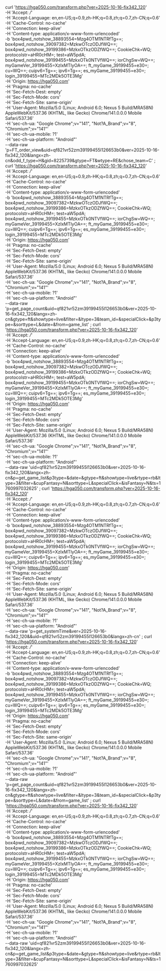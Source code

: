 curl 'https://hga050.com/transform.php?ver=2025-10-16-fix342_120' \
-H 'Accept: */*' \
-H 'Accept-Language: en,en-US;q=0.9,zh-HK;q=0.8,zh;q=0.7,zh-CN;q=0.6' \
-H 'Cache-Control: no-cache' \
-H 'Connection: keep-alive' \
-H 'Content-type: application/x-www-form-urlencoded' \
-b 'box4pwd_notshow_38893554=Mzg4OTM1NTRfTg==; box4pwd_notshow_39097382=MzkwOTczODJfWQ==; box4pwd_notshow_39199386=MzkxOTkzODZfWQ==; CookieChk=WQ; protocolstr=aHR0cHM=; test=aW5pdA; box4pwd_notshow_39199455=MzkxOTk0NTVfWQ==; iorChgSw=WQ==; myGameVer_39199455=XzIxMTIyOA==; ft_myGame_39199455=e30=; cu=WQ==; cuipv6=Tg==; ipv6=Tg==; es_myGame_39199455=e30=; login_39199455=MTc2MDk5OTE3Mg' \
-H 'Origin: https://hga050.com' \
-H 'Pragma: no-cache' \
-H 'Sec-Fetch-Dest: empty' \
-H 'Sec-Fetch-Mode: cors' \
-H 'Sec-Fetch-Site: same-origin' \
-H 'User-Agent: Mozilla/5.0 (Linux; Android 6.0; Nexus 5 Build/MRA58N) AppleWebKit/537.36 (KHTML, like Gecko) Chrome/141.0.0.0 Mobile Safari/537.36' \
-H 'sec-ch-ua: "Google Chrome";v="141", "Not?A_Brand";v="8", "Chromium";v="141"' \
-H 'sec-ch-ua-mobile: ?1' \
-H 'sec-ch-ua-platform: "Android"' \
--data-raw 'p=FT_order_view&uid=qf821vr52zm39199455l126653b0&ver=2025-10-16-fix342_120&langx=zh-cn&odd_f_type=H&gid=8225739&gtype=FT&wtype=RE&chose_team=C' ;
curl 'https://hga050.com/transform.php?ver=2025-10-16-fix342_120' \
-H 'Accept: */*' \
-H 'Accept-Language: en,en-US;q=0.9,zh-HK;q=0.8,zh;q=0.7,zh-CN;q=0.6' \
-H 'Cache-Control: no-cache' \
-H 'Connection: keep-alive' \
-H 'Content-type: application/x-www-form-urlencoded' \
-b 'box4pwd_notshow_38893554=Mzg4OTM1NTRfTg==; box4pwd_notshow_39097382=MzkwOTczODJfWQ==; box4pwd_notshow_39199386=MzkxOTkzODZfWQ==; CookieChk=WQ; protocolstr=aHR0cHM=; test=aW5pdA; box4pwd_notshow_39199455=MzkxOTk0NTVfWQ==; iorChgSw=WQ==; myGameVer_39199455=XzIxMTIyOA==; ft_myGame_39199455=e30=; cu=WQ==; cuipv6=Tg==; ipv6=Tg==; es_myGame_39199455=e30=; login_39199455=MTc2MDk5OTE3Mg' \
-H 'Origin: https://hga050.com' \
-H 'Pragma: no-cache' \
-H 'Sec-Fetch-Dest: empty' \
-H 'Sec-Fetch-Mode: cors' \
-H 'Sec-Fetch-Site: same-origin' \
-H 'User-Agent: Mozilla/5.0 (Linux; Android 6.0; Nexus 5 Build/MRA58N) AppleWebKit/537.36 (KHTML, like Gecko) Chrome/141.0.0.0 Mobile Safari/537.36' \
-H 'sec-ch-ua: "Google Chrome";v="141", "Not?A_Brand";v="8", "Chromium";v="141"' \
-H 'sec-ch-ua-mobile: ?1' \
-H 'sec-ch-ua-platform: "Android"' \
--data-raw 'p=get_page_count&uid=qf821vr52zm39199455l126653b0&ver=2025-10-16-fix342_120&langx=zh-cn&gtype=ft&showtype=live&filter=&ltype=3&team_id=&specialClick=&p3type=&sorttype=L&date=&from=game_list' ;
curl 'https://hga050.com/transform.php?ver=2025-10-16-fix342_120' \
-H 'Accept: */*' \
-H 'Accept-Language: en,en-US;q=0.9,zh-HK;q=0.8,zh;q=0.7,zh-CN;q=0.6' \
-H 'Cache-Control: no-cache' \
-H 'Connection: keep-alive' \
-H 'Content-type: application/x-www-form-urlencoded' \
-b 'box4pwd_notshow_38893554=Mzg4OTM1NTRfTg==; box4pwd_notshow_39097382=MzkwOTczODJfWQ==; box4pwd_notshow_39199386=MzkxOTkzODZfWQ==; CookieChk=WQ; protocolstr=aHR0cHM=; test=aW5pdA; box4pwd_notshow_39199455=MzkxOTk0NTVfWQ==; iorChgSw=WQ==; myGameVer_39199455=XzIxMTIyOA==; ft_myGame_39199455=e30=; cu=WQ==; cuipv6=Tg==; ipv6=Tg==; es_myGame_39199455=e30=; login_39199455=MTc2MDk5OTE3Mg' \
-H 'Origin: https://hga050.com' \
-H 'Pragma: no-cache' \
-H 'Sec-Fetch-Dest: empty' \
-H 'Sec-Fetch-Mode: cors' \
-H 'Sec-Fetch-Site: same-origin' \
-H 'User-Agent: Mozilla/5.0 (Linux; Android 6.0; Nexus 5 Build/MRA58N) AppleWebKit/537.36 (KHTML, like Gecko) Chrome/141.0.0.0 Mobile Safari/537.36' \
-H 'sec-ch-ua: "Google Chrome";v="141", "Not?A_Brand";v="8", "Chromium";v="141"' \
-H 'sec-ch-ua-mobile: ?1' \
-H 'sec-ch-ua-platform: "Android"' \
--data-raw 'uid=qf821vr52zm39199455l126653b0&ver=2025-10-16-fix342_120&langx=zh-cn&p=get_game_list&p3type=&date=&gtype=ft&showtype=live&rtype=rb&ltype=3&filter=&cupFantasy=N&sorttype=L&specialClick=&isFantasy=N&ts=1760997032625' ;
curl 'https://hga050.com/transform.php?ver=2025-10-16-fix342_120' \
-H 'Accept: */*' \
-H 'Accept-Language: en,en-US;q=0.9,zh-HK;q=0.8,zh;q=0.7,zh-CN;q=0.6' \
-H 'Cache-Control: no-cache' \
-H 'Connection: keep-alive' \
-H 'Content-type: application/x-www-form-urlencoded' \
-b 'box4pwd_notshow_38893554=Mzg4OTM1NTRfTg==; box4pwd_notshow_39097382=MzkwOTczODJfWQ==; box4pwd_notshow_39199386=MzkxOTkzODZfWQ==; CookieChk=WQ; protocolstr=aHR0cHM=; test=aW5pdA; box4pwd_notshow_39199455=MzkxOTk0NTVfWQ==; iorChgSw=WQ==; myGameVer_39199455=XzIxMTIyOA==; ft_myGame_39199455=e30=; cu=WQ==; cuipv6=Tg==; ipv6=Tg==; es_myGame_39199455=e30=; login_39199455=MTc2MDk5OTE3Mg' \
-H 'Origin: https://hga050.com' \
-H 'Pragma: no-cache' \
-H 'Sec-Fetch-Dest: empty' \
-H 'Sec-Fetch-Mode: cors' \
-H 'Sec-Fetch-Site: same-origin' \
-H 'User-Agent: Mozilla/5.0 (Linux; Android 6.0; Nexus 5 Build/MRA58N) AppleWebKit/537.36 (KHTML, like Gecko) Chrome/141.0.0.0 Mobile Safari/537.36' \
-H 'sec-ch-ua: "Google Chrome";v="141", "Not?A_Brand";v="8", "Chromium";v="141"' \
-H 'sec-ch-ua-mobile: ?1' \
-H 'sec-ch-ua-platform: "Android"' \
--data-raw 'p=get_systemTime&ver=2025-10-16-fix342_120&&uid=qf821vr52zm39199455l126653b0&langx=zh-cn' ;
curl 'https://hga050.com/transform.php?ver=2025-10-16-fix342_120' \
-H 'Accept: */*' \
-H 'Accept-Language: en,en-US;q=0.9,zh-HK;q=0.8,zh;q=0.7,zh-CN;q=0.6' \
-H 'Cache-Control: no-cache' \
-H 'Connection: keep-alive' \
-H 'Content-type: application/x-www-form-urlencoded' \
-b 'box4pwd_notshow_38893554=Mzg4OTM1NTRfTg==; box4pwd_notshow_39097382=MzkwOTczODJfWQ==; box4pwd_notshow_39199386=MzkxOTkzODZfWQ==; CookieChk=WQ; protocolstr=aHR0cHM=; test=aW5pdA; box4pwd_notshow_39199455=MzkxOTk0NTVfWQ==; iorChgSw=WQ==; myGameVer_39199455=XzIxMTIyOA==; ft_myGame_39199455=e30=; cu=WQ==; cuipv6=Tg==; ipv6=Tg==; es_myGame_39199455=e30=; login_39199455=MTc2MDk5OTE3Mg' \
-H 'Origin: https://hga050.com' \
-H 'Pragma: no-cache' \
-H 'Sec-Fetch-Dest: empty' \
-H 'Sec-Fetch-Mode: cors' \
-H 'Sec-Fetch-Site: same-origin' \
-H 'User-Agent: Mozilla/5.0 (Linux; Android 6.0; Nexus 5 Build/MRA58N) AppleWebKit/537.36 (KHTML, like Gecko) Chrome/141.0.0.0 Mobile Safari/537.36' \
-H 'sec-ch-ua: "Google Chrome";v="141", "Not?A_Brand";v="8", "Chromium";v="141"' \
-H 'sec-ch-ua-mobile: ?1' \
-H 'sec-ch-ua-platform: "Android"' \
--data-raw 'p=get_page_count&uid=qf821vr52zm39199455l126653b0&ver=2025-10-16-fix342_120&langx=zh-cn&gtype=ft&showtype=live&filter=&ltype=3&team_id=&specialClick=&p3type=&sorttype=L&date=&from=game_list' ;
curl 'https://hga050.com/transform.php?ver=2025-10-16-fix342_120' \
-H 'Accept: */*' \
-H 'Accept-Language: en,en-US;q=0.9,zh-HK;q=0.8,zh;q=0.7,zh-CN;q=0.6' \
-H 'Cache-Control: no-cache' \
-H 'Connection: keep-alive' \
-H 'Content-type: application/x-www-form-urlencoded' \
-b 'box4pwd_notshow_38893554=Mzg4OTM1NTRfTg==; box4pwd_notshow_39097382=MzkwOTczODJfWQ==; box4pwd_notshow_39199386=MzkxOTkzODZfWQ==; CookieChk=WQ; protocolstr=aHR0cHM=; test=aW5pdA; box4pwd_notshow_39199455=MzkxOTk0NTVfWQ==; iorChgSw=WQ==; myGameVer_39199455=XzIxMTIyOA==; ft_myGame_39199455=e30=; cu=WQ==; cuipv6=Tg==; ipv6=Tg==; es_myGame_39199455=e30=; login_39199455=MTc2MDk5OTE3Mg' \
-H 'Origin: https://hga050.com' \
-H 'Pragma: no-cache' \
-H 'Sec-Fetch-Dest: empty' \
-H 'Sec-Fetch-Mode: cors' \
-H 'Sec-Fetch-Site: same-origin' \
-H 'User-Agent: Mozilla/5.0 (Linux; Android 6.0; Nexus 5 Build/MRA58N) AppleWebKit/537.36 (KHTML, like Gecko) Chrome/141.0.0.0 Mobile Safari/537.36' \
-H 'sec-ch-ua: "Google Chrome";v="141", "Not?A_Brand";v="8", "Chromium";v="141"' \
-H 'sec-ch-ua-mobile: ?1' \
-H 'sec-ch-ua-platform: "Android"' \
--data-raw 'uid=qf821vr52zm39199455l126653b0&ver=2025-10-16-fix342_120&langx=zh-cn&p=get_game_list&p3type=&date=&gtype=ft&showtype=live&rtype=rb&ltype=3&filter=&cupFantasy=N&sorttype=L&specialClick=&isFantasy=N&ts=1760997032625'